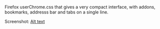 Firefox userChrome.css that gives a very compact interface, with addons, bookmarks, addresss bar and tabs on a single line.

Screenshot:
[Alt text](/Firefox-compact-interface/main/Firefox_compact_interface_example.jpg?raw=true "Compact Firefox interface example")
